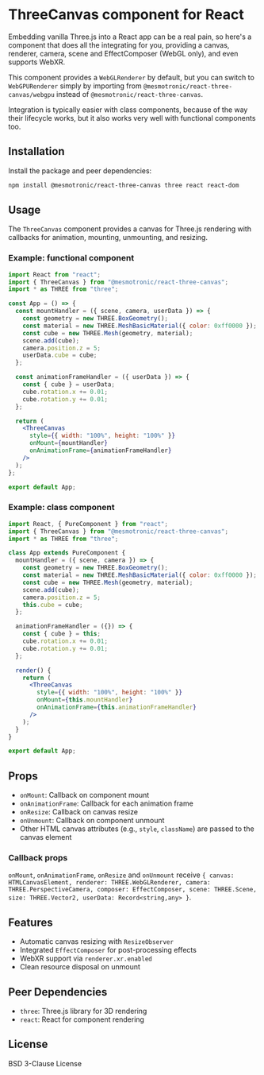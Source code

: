 # ThreeCanvas component for React

Embedding vanilla Three.js into a React app can be a real pain, so here's a component that does all the
integrating for you, providing a canvas, renderer, camera, scene and EffectComposer (WebGL only), and even
supports WebXR.

This component provides a `WebGLRenderer` by default, but you can switch to `WebGPURenderer` simply by importing
from `@mesmotronic/react-three-canvas/webgpu` instead of `@mesmotronic/react-three-canvas`.

Integration is typically easier with class components, because of the way their lifecycle works, but it also
works very well with functional components too.

## Installation

Install the package and peer dependencies:

```bash
npm install @mesmotronic/react-three-canvas three react react-dom
```

## Usage

The `ThreeCanvas` component provides a canvas for Three.js rendering with callbacks for animation, mounting, unmounting, and resizing.

### Example: functional component

```jsx
import React from "react";
import { ThreeCanvas } from "@mesmotronic/react-three-canvas";
import * as THREE from "three";

const App = () => {
  const mountHandler = ({ scene, camera, userData }) => {
    const geometry = new THREE.BoxGeometry();
    const material = new THREE.MeshBasicMaterial({ color: 0xff0000 });
    const cube = new THREE.Mesh(geometry, material);
    scene.add(cube);
    camera.position.z = 5;
    userData.cube = cube;
  };

  const animationFrameHandler = ({ userData }) => {
    const { cube } = userData;
    cube.rotation.x += 0.01;
    cube.rotation.y += 0.01;
  };

  return (
    <ThreeCanvas
      style={{ width: "100%", height: "100%" }}
      onMount={mountHandler}
      onAnimationFrame={animationFrameHandler}
    />
  );
};

export default App;
```

### Example: class component

```jsx
import React, { PureComponent } from "react";
import { ThreeCanvas } from "@mesmotronic/react-three-canvas";
import * as THREE from "three";

class App extends PureComponent {
  mountHandler = ({ scene, camera }) => {
    const geometry = new THREE.BoxGeometry();
    const material = new THREE.MeshBasicMaterial({ color: 0xff0000 });
    const cube = new THREE.Mesh(geometry, material);
    scene.add(cube);
    camera.position.z = 5;
    this.cube = cube;
  };

  animationFrameHandler = ({}) => {
    const { cube } = this;
    cube.rotation.x += 0.01;
    cube.rotation.y += 0.01;
  };

  render() {
    return (
      <ThreeCanvas
        style={{ width: "100%", height: "100%" }}
        onMount={this.mountHandler}
        onAnimationFrame={this.animationFrameHandler}
      />
    );
  }
}

export default App;
```

## Props

- `onMount`: Callback on component mount
- `onAnimationFrame`: Callback for each animation frame
- `onResize`: Callback on canvas resize
- `onUnmount`: Callback on component unmount
- Other HTML canvas attributes (e.g., `style`, `className`) are passed to the canvas element

### Callback props

`onMount`, `onAnimationFrame`, `onResize` and `onUnmount` receive `{ canvas: HTMLCanvasElement, renderer: THREE.WebGLRenderer, camera: THREE.PerspectiveCamera, composer: EffectComposer, scene: THREE.Scene, size: THREE.Vector2, userData: Record<string,any> }`.

## Features

- Automatic canvas resizing with `ResizeObserver`
- Integrated `EffectComposer` for post-processing effects
- WebXR support via `renderer.xr.enabled`
- Clean resource disposal on unmount

## Peer Dependencies

- `three`: Three.js library for 3D rendering
- `react`: React for component rendering

## License

BSD 3-Clause License
